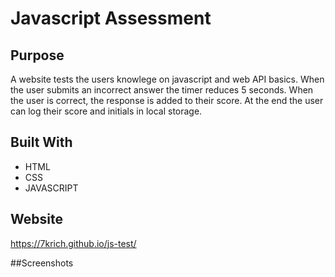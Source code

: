 # Javascript Assessment

## Purpose
A website tests the users knowlege on javascript and web API basics. When the user submits an incorrect answer the timer reduces 5 seconds. When the user is correct, the response is added to their score. At the end the user can log their score and initials in local storage.

## Built With
* HTML
* CSS
* JAVASCRIPT


## Website
https://7krich.github.io/js-test/

##Screenshots
